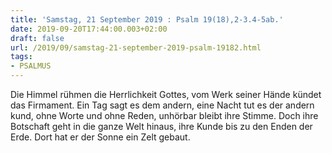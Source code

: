 ```yaml
---
title: 'Samstag, 21 September 2019 : Psalm 19(18),2-3.4-5ab.'
date: 2019-09-20T17:44:00.003+02:00
draft: false
url: /2019/09/samstag-21-september-2019-psalm-19182.html
tags: 
- PSALMUS
---
```


Die Himmel rühmen die Herrlichkeit Gottes, vom Werk seiner Hände kündet das Firmament. Ein Tag sagt es dem andern, eine Nacht tut es der andern kund, ohne Worte und ohne Reden, unhörbar bleibt ihre Stimme. Doch ihre Botschaft geht in die ganze Welt hinaus, ihre Kunde bis zu den Enden der Erde. Dort hat er der Sonne ein Zelt gebaut.